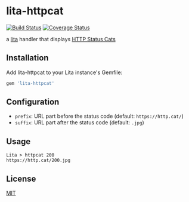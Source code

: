 # lita-httpcat

[![Build Status](https://travis-ci.org/chulkilee/lita-httpcat.svg?branch=master)](https://travis-ci.org/chulkilee/lita-httpcat)
[![Coverage Status](https://coveralls.io/repos/chulkilee/lita-httpcat/badge.svg?branch=master&service=github)](https://coveralls.io/github/chulkilee/lita-httpcat?branch=master)

a [lita](https://www.lita.io/) handler that displays [HTTP Status Cats](https://http.cat/)

## Installation

Add lita-httpcat to your Lita instance's Gemfile:

``` ruby
gem 'lita-httpcat'
```

## Configuration

- `prefix`: URL part before the status code (default: `https://http.cat/`)
- `suffix`: URL part after the status code (default: `.jpg`)

## Usage

```
Lita > httpcat 200
https://http.cat/200.jpg
```

## License

[MIT](http://opensource.org/licenses/MIT)
